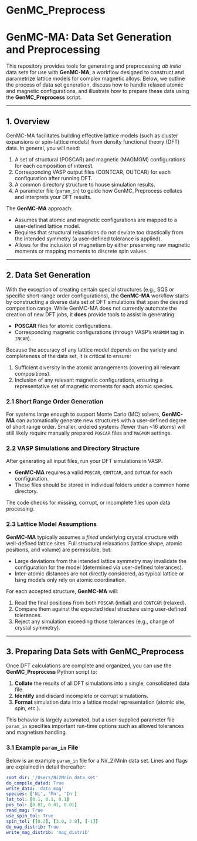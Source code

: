 # GenMC_Preprocess
# GenMC-MA: Data Set Generation and Preprocessing

This repository provides tools for generating and preprocessing *ab initio* data sets for use with **GenMC-MA**, a workflow designed to construct and parametrize lattice models for complex magnetic alloys. Below, we outline the process of data set generation, discuss how to handle relaxed atomic and magnetic configurations, and illustrate how to prepare these data using the **GenMC_Preprocess** script.

---

## 1. Overview

GenMC-MA facilitates building effective lattice models (such as cluster expansions or spin-lattice models) from density functional theory (DFT) data. In general, you will need:
1. A set of structural (POSCAR) and magnetic (MAGMOM) configurations for each composition of interest.
2. Corresponding VASP output files (CONTCAR, OUTCAR) for each configuration after running DFT.
3. A common directory structure to house simulation results.
4. A parameter file (`param_in`) to guide how GenMC_Preprocess collates and interprets your DFT results.

The **GenMC-MA** approach:
- Assumes that atomic and magnetic configurations are mapped to a user-defined lattice model.
- Requires that structural relaxations do not deviate too drastically from the intended symmetry (a user-defined tolerance is applied).
- Allows for the inclusion of magnetism by either preserving raw magnetic moments or mapping moments to discrete spin values.

---

## 2. Data Set Generation

With the exception of creating certain special structures (e.g., SQS or specific short-range order configurations), the **GenMC-MA** workflow starts by constructing a diverse data set of DFT simulations that span the desired composition range. While GenMC-MA does not currently automate the creation of new DFT jobs, it **does** provide tools to assist in generating:

- **POSCAR** files for atomic configurations.
- Corresponding magnetic configurations (through VASP’s `MAGMOM` tag in `INCAR`).

Because the accuracy of any lattice model depends on the variety and completeness of the data set, it is critical to ensure:
1. Sufficient diversity in the atomic arrangements (covering all relevant compositions).
2. Inclusion of any relevant magnetic configurations, ensuring a representative set of magnetic moments for each atomic species.

### 2.1 Short Range Order Generation

For systems large enough to support Monte Carlo (MC) solvers, **GenMC-MA** can automatically generate new structures with a user-defined degree of short range order. Smaller, ordered systems (fewer than ~16 atoms) will still likely require manually prepared `POSCAR` files and `MAGMOM` settings.

### 2.2 VASP Simulations and Directory Structure

After generating all input files, run your DFT simulations in VASP. 
- **GenMC-MA** requires a valid `POSCAR`, `CONTCAR`, and `OUTCAR` for each configuration.  
- These files should be stored in individual folders under a common home directory.

The code checks for missing, corrupt, or incomplete files upon data processing. 

### 2.3 Lattice Model Assumptions

**GenMC-MA** typically assumes a *fixed* underlying crystal structure with well-defined lattice sites. Full structural relaxations (lattice shape, atomic positions, and volume) are permissible, but:
- Large deviations from the intended lattice symmetry may invalidate the configuration for the model (determined via user-defined tolerances).
- Inter-atomic distances are not directly considered, as typical lattice or Ising models only rely on atomic coordination.

For each accepted structure, **GenMC-MA** will:
1. Read the final positions from both `POSCAR` (initial) and `CONTCAR` (relaxed).
2. Compare them against the expected ideal structure using user-defined tolerances.
3. Reject any simulation exceeding those tolerances (e.g., change of crystal symmetry).

---

## 3. Preparing Data Sets with **GenMC_Preprocess**

Once DFT calculations are complete and organized, you can use the **GenMC_Preprocess** Python script to:

1. **Collate** the results of all DFT simulations into a single, consolidated data file.
2. **Identify** and discard incomplete or corrupt simulations.
3. **Format** simulation data into a lattice model representation (atomic site, spin, etc.).

This behavior is largely automated, but a user-supplied parameter file `param_in` specifies important run-time options such as allowed tolerances and magnetism handling.

### 3.1 Example `param_in` File

Below is an example `param_in` file for a Ni\(_2\)MnIn data set. Lines and flags are explained in detail thereafter:

```yaml
root_dir: '/Users/Ni2MnIn_data_set'
do_compile_datad: True
write_data: 'data_mag'
species: ['Ni', 'Mn', 'In'] 
lat_tol: [0.1, 0.1, 0.1]
pos_tol: [0.01, 0.01, 0.01]
read_mag: True
use_spin_tol: True
spin_tol: [[0.2], [3.0, 2.0], [-1]]
do_mag_distrib: True
write_mag_distrib: 'mag_distrib'
